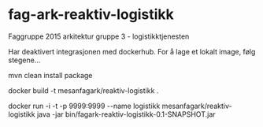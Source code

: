 # fag-ark-reaktiv-logistikk
Faggruppe 2015 arkitektur gruppe 3 - logistikktjenesten


Har deaktivert integrasjonen med dockerhub. For å lage et lokalt image, følg stegene...

mvn clean install package

docker build -t mesanfagark/reaktiv-logistikk .

docker run -i -t -p 9999:9999 --name logistikk mesanfagark/reaktiv-logistikk java -jar bin/fagark-reaktiv-logistikk-0.1-SNAPSHOT.jar
